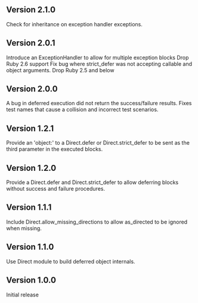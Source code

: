 ## Version 2.1.0

Check for inheritance on exception handler exceptions.
## Version 2.0.1

Introduce an ExceptionHandler to allow for multiple exception blocks
Drop Ruby 2.6 support
Fix bug where strict_defer was not accepting callable and object arguments.
Drop Ruby 2.5 and below

## Version 2.0.0

A bug in deferred execution did not return the success/failure results. Fixes test names that cause a collision and incorrect test scenarios.

## Version 1.2.1

Provide an 'object:' to a Direct.defer or Direct.strict_defer to be sent as the third parameter in the executed blocks.

## Version 1.2.0

Provide a Direct.defer and Direct.strict_defer to allow deferring blocks without success and failure procedures.

## Version 1.1.1

Include Direct.allow_missing_directions to allow as_directed to be ignored when missing.

## Version 1.1.0

Use Direct module to build deferred object internals.

## Version 1.0.0

Initial release

